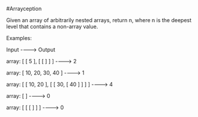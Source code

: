 #Arrayception

Given an array of arbitrarily nested arrays, return n, where n is the deepest level that contains a non-array value.

Examples:

Input ----> Output

array:
[ [ 5 ], [ [ ] ] ] ----> 2

array:
[ 10, 20, 30, 40 ] ----> 1

array:
[ [ 10, 20 ], [ [ 30, [ 40 ] ] ] ] ----> 4

array:
[ ] ----> 0

array:
[ [ [ ] ] ] ----> 0